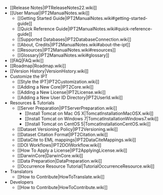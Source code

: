 + [[Release Notes|IPTReleaseNotes22.wiki]]
+ [[User Manual|IPT2ManualNotes.wiki]]
    - [[Getting Started Guide|IPT2ManualNotes.wiki#getting-started-guide]]
    - [[Quick Reference Guide|IPT2ManualNotes.wiki#quick-reference-guide]]
    - [[Supported Databases|IPT2DatabaseConnection.wiki]]
    - [[About, Credits|IPT2ManualNotes.wiki#about-the-ipt]]
    - [[Resources|IPT2ManualNotes.wiki#resources]]
    - [[Glossary|IPT2ManualNotes.wiki#glossary]]
+ [[FAQ|FAQ.wiki]] 
+ [[Roadmap|Roadmap.wiki]]
+ [[Version History|VersionHistory.wiki]]
+ Customize the IPT
    - [[Style the IPT|IPT2Customization.wiki]]
    - [[Adding a New Core|IPT2Core.wiki]]
    - [[Adding a New License|IPT2License.wiki]]
    - [[Adding a New User ID Directory|IPT2UserId.wiki]]
+ Resources & Tutorials
    - [[Server Preparation|IPTServerPreparation.wiki]]
      - [[Install Tomcat on Mac OS X|TomcatInstallationMacOSX.wiki]]
      - [[Install Tomcat on Windows 7|TomcatInstallationWindows7.wiki]]
      - [[Install Tomcat on CentOS 5|TomcatInstallationCentOS.wiki]]
    - [[Dataset Versioning Policy|IPT2Versioning.wiki]]
    - [[Dataset Citation Format|IPT2Citation.wiki]]
    - [[DataCite to EML mappings|IPT2DataCiteMappings.wiki]]
    - [[DOI Workflows|IPT2DOIWorkflow.wiki]]
    - [[How To Apply a License|IPT2ApplyingLicense.wiki]]
    - [[DarwinCore|DarwinCore.wiki]]
    - [[Data Preparation|DataPreparation.wiki]]
    - [[Occurrence Resource Tutorial|TutorialOccurrenceResource.wiki]]
+ Translators
    - [[How to Contribute|HowToTranslate.wiki]]
+ Developers
    - [[How to Contribute|HowToContribute.wiki]]